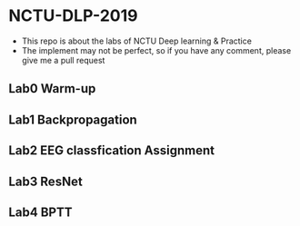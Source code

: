 # NCTU-DLP-2019
- This repo is about the labs of NCTU Deep learning & Practice
- The implement may not be perfect, so if you have any comment, please give me a pull request
## Lab0 Warm-up
## Lab1 Backpropagation
## Lab2 EEG classfication Assignment
## Lab3 ResNet
## Lab4 BPTT
